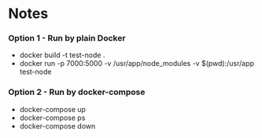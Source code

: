 # Notes

### Option 1 - Run by plain Docker
* docker build -t test-node .
* docker run -p 7000:5000 -v /usr/app/node_modules -v $(pwd):/usr/app test-node

### Option 2 - Run by docker-compose
* docker-compose up
* docker-compose ps
* docker-compose down